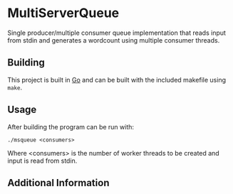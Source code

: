 # MultiServerQueue
Single producer/multiple consumer queue implementation that reads input from stdin and generates a wordcount using multiple consumer threads.

## Building
This project is built in [Go](https://golang.org/) and can be built with the included makefile using `make`.

## Usage
After building the program can be run with:

`./msqueue <consumers>`

Where \<consumers\> is the number of worker threads to be created and input is read from stdin.

## Additional Information
